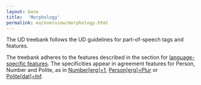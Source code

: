 ```yaml
---
layout: base
title:  'Morphology'
permalink: eu/overview/morphology.html
---
```


The UD treebank follows the UD guidelines for part-of-speech tags and features. 

The treebank adheres to the features described in the section for <a href="http://universaldependencies.github.io/docs/ext-feat-index.html"> language-specific features</a>.  The specificities appear in agreement features for Person, Number and Polite, as in <a href="http://universaldependencies.github.io/docs/u/ext-feat/AbsErgDatNumber.html">Number[erg]=1</a>, <a href="http://universaldependencies.github.io/docs/u/ext-feat/AbsErgDatPerson.html">Person[erg]=Plur</a> or <a href="http://universaldependencies.github.io/docs/u/ext-feat/AbsErgDatPolite.html">Polite[dat]=Inf</a>.


